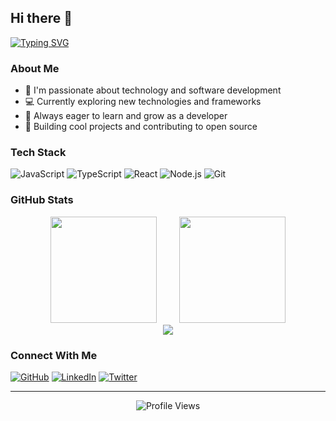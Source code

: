 ## Hi there 👋

[![Typing SVG](https://readme-typing-svg.herokuapp.com?font=Fira+Code&pause=1000&width=435&lines=nuyoahch.online)](https://git.io/typing-svg)

### About Me
- 🌱 I'm passionate about technology and software development
- 💻 Currently exploring new technologies and frameworks
- 🚀 Always eager to learn and grow as a developer
- 🌟 Building cool projects and contributing to open source

### Tech Stack
![JavaScript](https://img.shields.io/badge/-JavaScript-F7DF1E?style=flat-square&logo=javascript&logoColor=black)
![TypeScript](https://img.shields.io/badge/-TypeScript-007ACC?style=flat-square&logo=typescript&logoColor=white)
![React](https://img.shields.io/badge/-React-61DAFB?style=flat-square&logo=react&logoColor=black)
![Node.js](https://img.shields.io/badge/-Node.js-339933?style=flat-square&logo=nodedotjs&logoColor=white)
![Git](https://img.shields.io/badge/-Git-F05032?style=flat-square&logo=git&logoColor=white)

### GitHub Stats
<div align="center">
<span>&emsp;&emsp;</span>
<img height="170px" src="https://github-readme-stats.vercel.app/api?username=NuyoahCh&show_icons=true&theme=radical" />
<span>&emsp;&emsp;</span>
<img height="170px" src="https://github-readme-stats.vercel.app/api/top-langs/?username=NuyoahCh&layout=compact&langs_count=8&theme=radical" />
<span>&emsp;&emsp;</span>
</div>

<div align="center">
    <img src="https://github-readme-streak-stats.herokuapp.com/?user=NuyoahCh&theme=radical" />
</div>

### Connect With Me
[![GitHub](https://img.shields.io/badge/-GitHub-181717?style=flat-square&logo=github&logoColor=white)](https://github.com/NuyoahCh)
[![LinkedIn](https://img.shields.io/badge/-LinkedIn-0077B5?style=flat-square&logo=linkedin&logoColor=white)](https://linkedin.com/in/your-profile)
[![Twitter](https://img.shields.io/badge/-Twitter-1DA1F2?style=flat-square&logo=twitter&logoColor=white)](https://twitter.com/your-handle)

---
<div align="center">
  <img src="https://komarev.com/ghpvc/?username=NuyoahCh&color=blueviolet" alt="Profile Views" />
</div>

<!--
**NuyoahCh/NuyoahCh** is a ✨ _special_ ✨ repository because its `README.md` (this file) appears on your GitHub profile.

Here are some ideas to get you started:

- 🔭 I'm currently working on ...
- 🌱 I'm currently learning ...
- 👯 I'm looking to collaborate on ...
- 🤔 I'm looking for help with ...
- 💬 Ask me about ...
- 📫 How to reach me: ...
- 😄 Pronouns: ...
- ⚡ Fun fact: ...
-->
